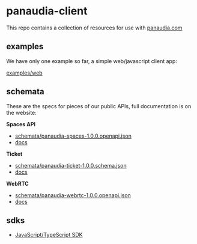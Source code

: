 # panaudia-client

This repo contains a collection of resources for use with [panaudia.com](https://panaudia.com)

## examples

We have only one example so far, a simple web/javascript client app:

[examples/web](examples/web-with-cloud/README.md)

## schemata

These are the specs for pieces of our public APIs, full documentation is on the website:

**Spaces API**

- [schemata/panaudia-spaces-1.0.0.openapi.json](schemata/panaudia-spaces-1.0.0.openapi.json)
- [docs](https://panaudia.com/docs/spaces-api-guide)

**Ticket**
- [schemata/panaudia-ticket-1.0.0.schema.json](schemata/panaudia-ticket-1.0.0.schema.json)
- [docs](https://panaudia.com/docs/tickets)

**WebRTC**
- [schemata/panaudia-webrtc-1.0.0.openapi.json](schemata/panaudia-webrtc-1.0.0.openapi.json)
- [docs](https://panaudia.com/docs/webrtc-api-guide)

## sdks

- [JavaScript/TypeScript SDK](sdks/javascript/README.md)